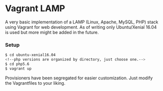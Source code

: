 # Vagrant LAMP

A very basic implementation of a LAMP (Linux, Apache, MySQL, PHP) stack using Vagrant for web development. As of writing only Ubuntu/Xenial 16.04 is used but more might be added in the future.

### Setup
```sh
$ cd ubuntu-xenial16.04
<!--php versions are organized by directory, just choose one.-->
$ cd php5.6
$ vagrant up
```

Provisioners have been segregated for easier customization. Just modify the Vagrantfiles to your liking.
